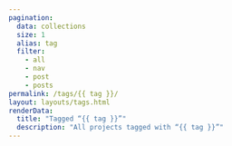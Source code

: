 ```yaml
---
pagination:
  data: collections
  size: 1
  alias: tag
  filter:
    - all
    - nav
    - post
    - posts
permalink: /tags/{{ tag }}/
layout: layouts/tags.html
renderData:
  title: "Tagged “{{ tag }}”"
  description: "All projects tagged with “{{ tag }}”"
---
```

